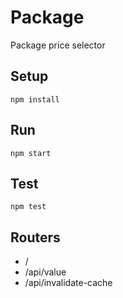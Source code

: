# Package
Package price selector

## Setup

```
npm install
```

## Run

```
npm start
```

## Test

```
npm test
```

## Routers
  * /
  * /api/value
  * /api/invalidate-cache
